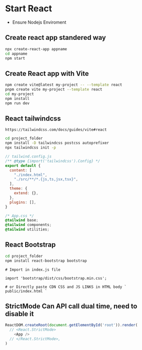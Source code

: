 # Start React
- Ensure Nodejs Enviroment 
## Create react app standered way
```bash
npx create-react-app appname
cd appname
npm start
```
## Create React app with Vite
```bash
npm create vite@latest my-project -- --template react
pnpm create vite my-project --template react
cd my-project
npm install
npm run dev
```

## React tailwindcss
```
https://tailwindcss.com/docs/guides/vite#react
```
```bash
cd project_folder
npm install -D tailwindcss postcss autoprefixer
npx tailwindcss init -p
```
```js
// tailwind.config.js
/** @type {import('tailwindcss').Config} */
export default {
  content: [
    "./index.html",
    "./src/**/*.{js,ts,jsx,tsx}",
  ],
  theme: {
    extend: {},
  },
  plugins: [],
}
```
```css
/* App.css */
@tailwind base;
@tailwind components;
@tailwind utilities;
```
## React Bootstrap
```bash
cd project_folder
npm install react-bootstrap bootstrap
```
```
# Import in index.js file

import 'bootstrap/dist/css/bootstrap.min.css';

# or Directly paste CDN CSS and JS LINKS in HTML body ` public/index.html `

```
## StrictMode Can API call dual time, need to disable it
```js
ReactDOM.createRoot(document.getElementById('root')).render(
  // <React.StrictMode>
    <App />
  // </React.StrictMode>,
)
```

